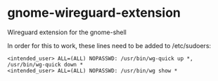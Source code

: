 # gnome-wireguard-extension
Wireguard extension for the gnome-shell


In order for this to work, these lines need to be added to /etc/sudoers:
```
<intended_user> ALL=(ALL) NOPASSWD: /usr/bin/wg-quick up *, /usr/bin/wg-quick down *
<intended_user> ALL=(ALL) NOPASSWD: /usr/bin/wg show *
```